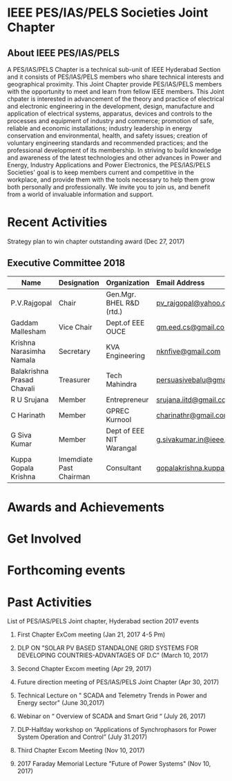 # IEEE PES/IAS/PELS Societies Joint Chapter
## About IEEE PES/IAS/PELS  
A PES/IAS/PELS Chapter is a technical sub-unit of  IEEE Hyderabad Section and it consists of PES/IAS/PELS members who share technical interests and geographical proximity.  This Joint Chapter provide PES/IAS/PELS members with the opportunity to meet and learn from fellow IEEE members. This Joint chpater is interested in advancement of the theory and practice of electrical and electronic engineering in the development, design, manufacture and application of electrical systems, apparatus, devices and controls to the processes and equipment of industry and commerce; promotion of safe, reliable and economic installations; industry leadership in energy conservation and environmental, health, and safety issues; creation of voluntary engineering standards and recommended practices; and the professional development of its membership. In striving to build knowledge and awareness of the latest technologies and other advances in Power and Energy, Industry Applications  and Power Electronics, the PES/IAS/PELS Societies' goal is to keep members current and competitive in the workplace, and provide them with the tools necessary to help them grow both personally and professionally.  We invite you to join us, and benefit from a world of invaluable information and support.
# Recent Activities
Strategy plan to win chapter outstanding award (Dec 27, 2017)
## Executive Committee 2018
| Name        | Designation | Organization    | Email Address  |
| ------------|:------------|:----------------|:---------------|
|   P.V.Rajgopal       | Chair       | Gen.Mgr. BHEL R&D (rtd.)             | pv_rajgopal@yahoo.co.in           |
|   Gaddam Mallesham      | Vice Chair  |Dept.of EEE OUCE             | gm.eed.cs@gmail.com            |
|  Krishna Narasimha Namala      | Secretary   | KVA Engineering             | nknfive@gmail.com            |
|  Balakrishna Prasad Chavali   | Treasurer   | Tech Mahindra            |persuasivebalu@gmail.com            |
|  R U Srujana     | Member      | Entrepreneur           | srujana.iitd@gmail.com            |
|  C Harinath       | Member      | GPREC Kurnool           | charinathr@gmail.com            |
|  G Siva Kumar   | Member    | Dept of EEE NIT Warangal    | g.sivakumar.in@ieee.org   |
|   Kuppa Gopala Krishna    | Imemdiate Past Chairman   | Consultant    |   gopalakrishna.kuppa@hotmail.com     |
# Awards and Achievements
# Get Involved
# Forthcoming events
# Past Activities
List of PES/IAS/PELS Joint chapter, Hyderabad section 2017 events

1) First Chapter ExCom meeting (Jan 21, 2017 4-5 Pm)

2) DLP ON "SOLAR PV BASED STANDALONE GRID SYSTEMS FOR DEVELOPING COUNTRIES-ADVANTAGES OF D.C" (March 10, 2017)

3) Second Chapter Excom meeting (Apr 29, 2017)

4) Future direction meeting of PES/IAS/PELS Joint Chapter (Apr 30, 2017)

5) Technical Lecture on " SCADA and Telemetry Trends in Power and Energy sector" (June 30,2017)

6) Webinar on “ Overview of SCADA and Smart Grid “ (July 26, 2017)  

7) DLP-Halfday workshop on “Applications of Synchrophasors for Power System Operation and Control” (July 31.2017)

8) Third Chapter Excom Meeting (Nov 10, 2017)

9) 2017 Faraday Memorial Lecture "Future of Power Systems"  (Nov 10, 2017)
